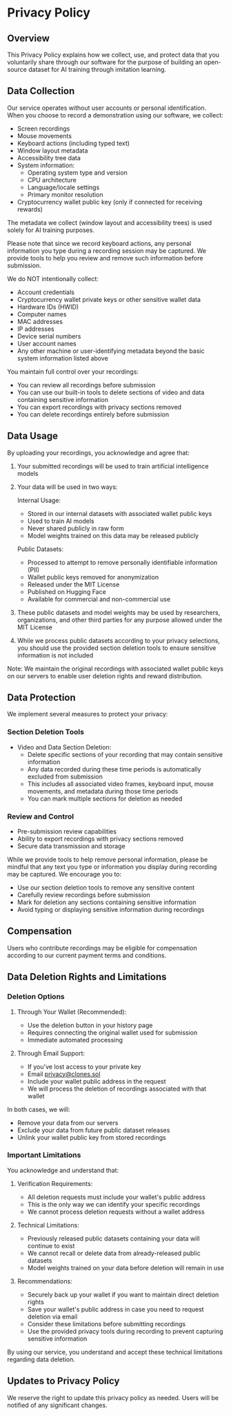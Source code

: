 # Privacy Policy

## Overview
This Privacy Policy explains how we collect, use, and protect data that you voluntarily share through our software for the purpose of building an open-source dataset for AI training through imitation learning.

## Data Collection
Our service operates without user accounts or personal identification. When you choose to record a demonstration using our software, we collect:
- Screen recordings
- Mouse movements
- Keyboard actions (including typed text)
- Window layout metadata
- Accessibility tree data
- System information:
  - Operating system type and version
  - CPU architecture
  - Language/locale settings
  - Primary monitor resolution
- Cryptocurrency wallet public key (only if connected for receiving rewards)

The metadata we collect (window layout and accessibility trees) is used solely for AI training purposes.

Please note that since we record keyboard actions, any personal information you type during a recording session may be captured. We provide tools to help you review and remove such information before submission.

We do NOT intentionally collect:
- Account credentials
- Cryptocurrency wallet private keys or other sensitive wallet data
- Hardware IDs (HWID)
- Computer names
- MAC addresses
- IP addresses
- Device serial numbers
- User account names
- Any other machine or user-identifying metadata beyond the basic system information listed above

You maintain full control over your recordings:
- You can review all recordings before submission
- You can use our built-in tools to delete sections of video and data containing sensitive information
- You can export recordings with privacy sections removed
- You can delete recordings entirely before submission

## Data Usage
By uploading your recordings, you acknowledge and agree that:
1. Your submitted recordings will be used to train artificial intelligence models
2. Your data will be used in two ways:

   Internal Usage:
   - Stored in our internal datasets with associated wallet public keys
   - Used to train AI models
   - Never shared publicly in raw form
   - Model weights trained on this data may be released publicly
   
   Public Datasets:
   - Processed to attempt to remove personally identifiable information (PII)
   - Wallet public keys removed for anonymization
   - Released under the MIT License
   - Published on Hugging Face
   - Available for commercial and non-commercial use

3. These public datasets and model weights may be used by researchers, organizations, and other third parties for any purpose allowed under the MIT License
4. While we process public datasets according to your privacy selections, you should use the provided section deletion tools to ensure sensitive information is not included

Note: We maintain the original recordings with associated wallet public keys on our servers to enable user deletion rights and reward distribution.

## Data Protection
We implement several measures to protect your privacy:

### Section Deletion Tools
- Video and Data Section Deletion:
  - Delete specific sections of your recording that may contain sensitive information
  - Any data recorded during these time periods is automatically excluded from submission
  - This includes all associated video frames, keyboard input, mouse movements, and metadata during those time periods
  - You can mark multiple sections for deletion as needed

### Review and Control
- Pre-submission review capabilities
- Ability to export recordings with privacy sections removed
- Secure data transmission and storage

While we provide tools to help remove personal information, please be mindful that any text you type or information you display during recording may be captured. We encourage you to:
- Use our section deletion tools to remove any sensitive content
- Carefully review recordings before submission
- Mark for deletion any sections containing sensitive information
- Avoid typing or displaying sensitive information during recordings

## Compensation
Users who contribute recordings may be eligible for compensation according to our current payment terms and conditions.

## Data Deletion Rights and Limitations

### Deletion Options
1. Through Your Wallet (Recommended):
   - Use the deletion button in your history page
   - Requires connecting the original wallet used for submission
   - Immediate automated processing

2. Through Email Support:
   - If you've lost access to your private key
   - Email privacy@clones.sol
   - Include your wallet public address in the request
   - We will process the deletion of recordings associated with that wallet

In both cases, we will:
- Remove your data from our servers
- Exclude your data from future public dataset releases
- Unlink your wallet public key from stored recordings

### Important Limitations
You acknowledge and understand that:

1. Verification Requirements:
   - All deletion requests must include your wallet's public address
   - This is the only way we can identify your specific recordings
   - We cannot process deletion requests without a wallet address
   
2. Technical Limitations:
   - Previously released public datasets containing your data will continue to exist
   - We cannot recall or delete data from already-released public datasets
   - Model weights trained on your data before deletion will remain in use
   
3. Recommendations:
   - Securely back up your wallet if you want to maintain direct deletion rights
   - Save your wallet's public address in case you need to request deletion via email
   - Consider these limitations before submitting recordings
   - Use the provided privacy tools during recording to prevent capturing sensitive information

By using our service, you understand and accept these technical limitations regarding data deletion.

## Updates to Privacy Policy
We reserve the right to update this privacy policy as needed. Users will be notified of any significant changes.
